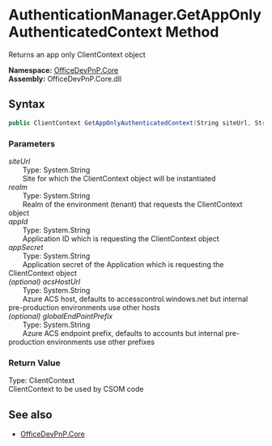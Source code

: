 # AuthenticationManager.GetAppOnlyAuthenticatedContext Method  
Returns an app only ClientContext object  

**Namespace:** [OfficeDevPnP.Core](OfficeDevPnP.Core.md)  
**Assembly:** OfficeDevPnP.Core.dll  
## Syntax
```C#
public ClientContext GetAppOnlyAuthenticatedContext(String siteUrl, String realm, String appId, String appSecret, String acsHostUrl, String globalEndPointPrefix)
```
### Parameters
*siteUrl*  
&emsp;&emsp;Type: System.String  
&emsp;&emsp;Site for which the ClientContext object will be instantiated  
*realm*  
&emsp;&emsp;Type: System.String  
&emsp;&emsp;Realm of the environment (tenant) that requests the ClientContext object  
*appId*  
&emsp;&emsp;Type: System.String  
&emsp;&emsp;Application ID which is requesting the ClientContext object  
*appSecret*  
&emsp;&emsp;Type: System.String  
&emsp;&emsp;Application secret of the Application which is requesting the ClientContext object  
*(optional) acsHostUrl*  
&emsp;&emsp;Type: System.String  
&emsp;&emsp;Azure ACS host, defaults to accesscontrol.windows.net but internal pre-production environments use other hosts  
*(optional) globalEndPointPrefix*  
&emsp;&emsp;Type: System.String  
&emsp;&emsp;Azure ACS endpoint prefix, defaults to accounts but internal pre-production environments use other prefixes  
### Return Value
Type: ClientContext  
ClientContext to be used by CSOM code

## See also
- [OfficeDevPnP.Core](OfficeDevPnP.Core.md)
